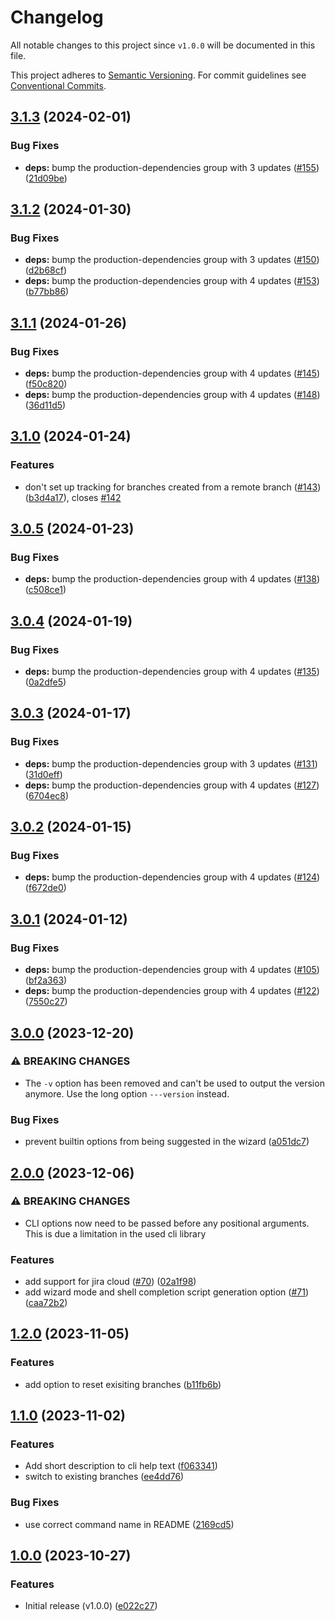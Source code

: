 # Changelog

All notable changes to this project since `v1.0.0` will be documented in this
file.

This project adheres to [Semantic
Versioning](https://semver.org/spec/v2.0.0.html). For commit guidelines see
[Conventional Commits](https://www.conventionalcommits.org/en/v1.0.0/).

## [3.1.3](https://github.com/ccntrq/git-create-jira-branch/compare/v3.1.2...v3.1.3) (2024-02-01)


### Bug Fixes

* **deps:** bump the production-dependencies group with 3 updates ([#155](https://github.com/ccntrq/git-create-jira-branch/issues/155)) ([21d09be](https://github.com/ccntrq/git-create-jira-branch/commit/21d09be200cbfe772da257930e5e1481578f5454))

## [3.1.2](https://github.com/ccntrq/git-create-jira-branch/compare/v3.1.1...v3.1.2) (2024-01-30)


### Bug Fixes

* **deps:** bump the production-dependencies group with 3 updates ([#150](https://github.com/ccntrq/git-create-jira-branch/issues/150)) ([d2b68cf](https://github.com/ccntrq/git-create-jira-branch/commit/d2b68cf2924689e7299c4395622aab109af121e7))
* **deps:** bump the production-dependencies group with 4 updates ([#153](https://github.com/ccntrq/git-create-jira-branch/issues/153)) ([b77bb86](https://github.com/ccntrq/git-create-jira-branch/commit/b77bb86e4dc44f776ed0496e02d4009ff066dc87))

## [3.1.1](https://github.com/ccntrq/git-create-jira-branch/compare/v3.1.0...v3.1.1) (2024-01-26)


### Bug Fixes

* **deps:** bump the production-dependencies group with 4 updates ([#145](https://github.com/ccntrq/git-create-jira-branch/issues/145)) ([f50c820](https://github.com/ccntrq/git-create-jira-branch/commit/f50c820ad8bd7b85feed847dfa34b49d8512df82))
* **deps:** bump the production-dependencies group with 4 updates ([#148](https://github.com/ccntrq/git-create-jira-branch/issues/148)) ([36d11d5](https://github.com/ccntrq/git-create-jira-branch/commit/36d11d541cc1757874a31ad879479bd4e7ca84c9))

## [3.1.0](https://github.com/ccntrq/git-create-jira-branch/compare/v3.0.5...v3.1.0) (2024-01-24)


### Features

* don't set up tracking for branches created from a remote branch ([#143](https://github.com/ccntrq/git-create-jira-branch/issues/143)) ([b3d4a17](https://github.com/ccntrq/git-create-jira-branch/commit/b3d4a172e3d081e27276c002aaca58165bd85df2)), closes [#142](https://github.com/ccntrq/git-create-jira-branch/issues/142)

## [3.0.5](https://github.com/ccntrq/git-create-jira-branch/compare/v3.0.4...v3.0.5) (2024-01-23)


### Bug Fixes

* **deps:** bump the production-dependencies group with 4 updates ([#138](https://github.com/ccntrq/git-create-jira-branch/issues/138)) ([c508ce1](https://github.com/ccntrq/git-create-jira-branch/commit/c508ce1b578e24650dd541b7735bc80b6f5616a9))

## [3.0.4](https://github.com/ccntrq/git-create-jira-branch/compare/v3.0.3...v3.0.4) (2024-01-19)


### Bug Fixes

* **deps:** bump the production-dependencies group with 4 updates ([#135](https://github.com/ccntrq/git-create-jira-branch/issues/135)) ([0a2dfe5](https://github.com/ccntrq/git-create-jira-branch/commit/0a2dfe50ab6c24ba99aae5f687e9b6538b277d80))

## [3.0.3](https://github.com/ccntrq/git-create-jira-branch/compare/v3.0.2...v3.0.3) (2024-01-17)


### Bug Fixes

* **deps:** bump the production-dependencies group with 3 updates ([#131](https://github.com/ccntrq/git-create-jira-branch/issues/131)) ([31d0eff](https://github.com/ccntrq/git-create-jira-branch/commit/31d0eff436b2c1edb3e994fb24effa70f45e1b7a))
* **deps:** bump the production-dependencies group with 4 updates ([#127](https://github.com/ccntrq/git-create-jira-branch/issues/127)) ([6704ec8](https://github.com/ccntrq/git-create-jira-branch/commit/6704ec89eaa7784b3318330b3df29b655681022c))

## [3.0.2](https://github.com/ccntrq/git-create-jira-branch/compare/v3.0.1...v3.0.2) (2024-01-15)


### Bug Fixes

* **deps:** bump the production-dependencies group with 4 updates ([#124](https://github.com/ccntrq/git-create-jira-branch/issues/124)) ([f672de0](https://github.com/ccntrq/git-create-jira-branch/commit/f672de09dbf0777df68a3518ba1e0a49cf15cd74))

## [3.0.1](https://github.com/ccntrq/git-create-jira-branch/compare/v3.0.0...v3.0.1) (2024-01-12)


### Bug Fixes

* **deps:** bump the production-dependencies group with 4 updates ([#105](https://github.com/ccntrq/git-create-jira-branch/issues/105)) ([bf2a363](https://github.com/ccntrq/git-create-jira-branch/commit/bf2a36308ff93c6d036e96867d750954e8be6a04))
* **deps:** bump the production-dependencies group with 4 updates ([#122](https://github.com/ccntrq/git-create-jira-branch/issues/122)) ([7550c27](https://github.com/ccntrq/git-create-jira-branch/commit/7550c2773e6c25ae65a63c608dae0d7fb4e89812))

## [3.0.0](https://github.com/ccntrq/git-create-jira-branch/compare/v2.0.0...v3.0.0) (2023-12-20)


### ⚠ BREAKING CHANGES

* The `-v` option has been removed and can't be used to output the version anymore. Use the long option `---version` instead.

### Bug Fixes

* prevent builtin options from being suggested in the wizard ([a051dc7](https://github.com/ccntrq/git-create-jira-branch/commit/a051dc7201b6fffbdafa72c17f3266fd60508ea3))

## [2.0.0](https://github.com/ccntrq/git-create-jira-branch/compare/v1.2.0...v2.0.0) (2023-12-06)


### ⚠ BREAKING CHANGES

* CLI options now need to be passed before any positional arguments. This is due a limitation in the used cli library

### Features

* add support for jira cloud ([#70](https://github.com/ccntrq/git-create-jira-branch/issues/70)) ([02a1f98](https://github.com/ccntrq/git-create-jira-branch/commit/02a1f988d742f990287080b7f7b053c83d1d0038))
* add wizard mode and shell completion script generation option ([#71](https://github.com/ccntrq/git-create-jira-branch/issues/71)) ([caa72b2](https://github.com/ccntrq/git-create-jira-branch/commit/caa72b24995a7fbbd4d9f043579b36c2ee9fa973))

## [1.2.0](https://github.com/ccntrq/git-create-jira-branch/compare/v1.1.0...v1.2.0) (2023-11-05)


### Features

* add option to reset exisiting branches ([b11fb6b](https://github.com/ccntrq/git-create-jira-branch/commit/b11fb6b410c795a25608233dc6d4a87909a8a83c))

## [1.1.0](https://github.com/ccntrq/git-create-jira-branch/compare/v1.0.0...v1.1.0) (2023-11-02)


### Features

* Add short description to cli help text ([f063341](https://github.com/ccntrq/git-create-jira-branch/commit/f063341f87248b5345e5200a0dd1fd1d49a0ac47))
* switch to existing branches ([ee4dd76](https://github.com/ccntrq/git-create-jira-branch/commit/ee4dd76c28ef64fab996663a6ab011b609901752))


### Bug Fixes

* use correct command name in README ([2169cd5](https://github.com/ccntrq/git-create-jira-branch/commit/2169cd5d17ec9fad7da77885a4aca1735fd1b183))

## [1.0.0](https://github.com/ccntrq/git-create-jira-branch/compare/v1.0.0...v1.0.0) (2023-10-27)

### Features

- Initial release (v1.0.0) ([e022c27](https://github.com/ccntrq/git-create-jira-branch/commit/e022c27fd23fb30af2ce273acb69542be13ae867))
